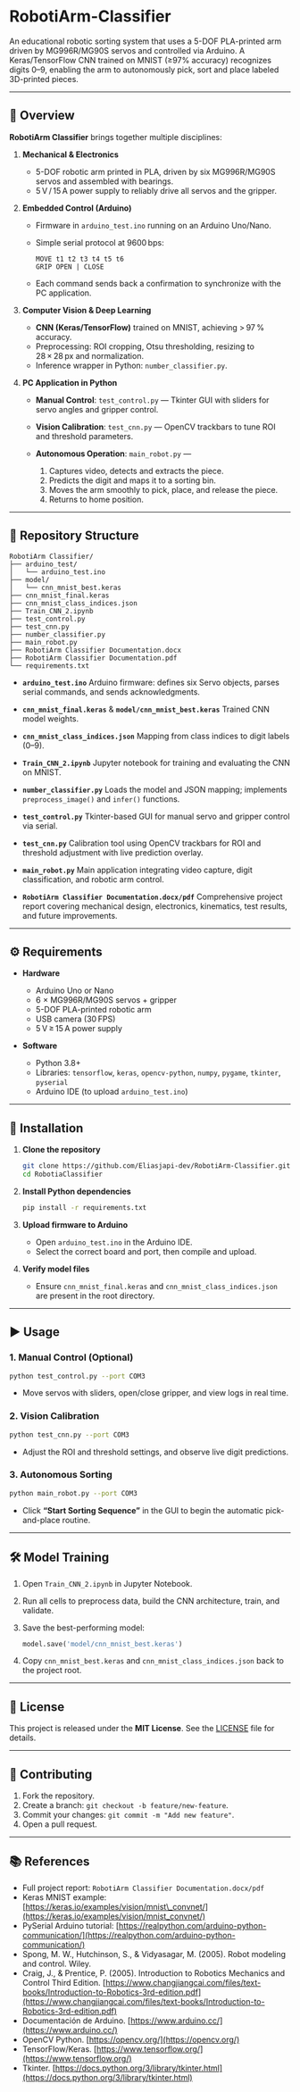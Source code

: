 # RobotiArm-Classifier
An educational robotic sorting system that uses a 5-DOF PLA-printed arm driven by MG996R/MG90S servos and controlled via Arduino. A Keras/TensorFlow CNN trained on MNIST (≥97% accuracy) recognizes digits 0–9, enabling the arm to autonomously pick, sort and place labeled 3D-printed pieces.

---

## 📖 Overview

**RobotiArm Classifier** brings together multiple disciplines:

1. **Mechanical & Electronics**

   * 5-DOF robotic arm printed in PLA, driven by six MG996R/MG90S servos and assembled with bearings.
   * 5 V / 15 A power supply to reliably drive all servos and the gripper.

2. **Embedded Control (Arduino)**

   * Firmware in `arduino_test.ino` running on an Arduino Uno/Nano.
   * Simple serial protocol at 9600 bps:

     ```
     MOVE t1 t2 t3 t4 t5 t6  
     GRIP OPEN | CLOSE  
     ```
   * Each command sends back a confirmation to synchronize with the PC application.

3. **Computer Vision & Deep Learning**

   * **CNN (Keras/TensorFlow)** trained on MNIST, achieving > 97 % accuracy.
   * Preprocessing: ROI cropping, Otsu thresholding, resizing to 28 × 28 px and normalization.
   * Inference wrapper in Python: `number_classifier.py`.

4. **PC Application in Python**

   * **Manual Control**: `test_control.py` — Tkinter GUI with sliders for servo angles and gripper control.
   * **Vision Calibration**: `test_cnn.py` — OpenCV trackbars to tune ROI and threshold parameters.
   * **Autonomous Operation**: `main_robot.py` —

     1. Captures video, detects and extracts the piece.
     2. Predicts the digit and maps it to a sorting bin.
     3. Moves the arm smoothly to pick, place, and release the piece.
     4. Returns to home position.

---

## 📂 Repository Structure

```
RobotiArm Classifier/
├── arduino_test/
│   └── arduino_test.ino
├── model/
│   └── cnn_mnist_best.keras
├── cnn_mnist_final.keras
├── cnn_mnist_class_indices.json
├── Train_CNN_2.ipynb
├── test_control.py
├── test_cnn.py
├── number_classifier.py
├── main_robot.py
├── RobotiArm Classifier Documentation.docx
├── RobotiArm Classifier Documentation.pdf
└── requirements.txt

```

* **`arduino_test.ino`**
  Arduino firmware: defines six Servo objects, parses serial commands, and sends acknowledgments.

* **`cnn_mnist_final.keras`** & **`model/cnn_mnist_best.keras`**
  Trained CNN model weights.

* **`cnn_mnist_class_indices.json`**
  Mapping from class indices to digit labels (0–9).

* **`Train_CNN_2.ipynb`**
  Jupyter notebook for training and evaluating the CNN on MNIST.

* **`number_classifier.py`**
  Loads the model and JSON mapping; implements `preprocess_image()` and `infer()` functions.

* **`test_control.py`**
  Tkinter-based GUI for manual servo and gripper control via serial.

* **`test_cnn.py`**
  Calibration tool using OpenCV trackbars for ROI and threshold adjustment with live prediction overlay.

* **`main_robot.py`**
  Main application integrating video capture, digit classification, and robotic arm control.

* **`RobotiArm Classifier Documentation.docx/pdf`**
  Comprehensive project report covering mechanical design, electronics, kinematics, test results, and future improvements.

---

## ⚙️ Requirements

* **Hardware**

  * Arduino Uno or Nano
  * 6 × MG996R/MG90S servos + gripper
  * 5-DOF PLA-printed robotic arm
  * USB camera (30 FPS)
  * 5 V ≥ 15 A power supply

* **Software**

  * Python 3.8+
  * Libraries: `tensorflow`, `keras`, `opencv-python`, `numpy`, `pygame`, `tkinter`, `pyserial`
  * Arduino IDE (to upload `arduino_test.ino`)

---

## 🚀 Installation

1. **Clone the repository**

   ```bash
   git clone https://github.com/Eliasjapi-dev/RobotiArm-Classifier.git
   cd RobotiaClassifier
   ```

2. **Install Python dependencies**

   ```bash
   pip install -r requirements.txt
   ```

3. **Upload firmware to Arduino**

   * Open `arduino_test.ino` in the Arduino IDE.
   * Select the correct board and port, then compile and upload.

4. **Verify model files**

   * Ensure `cnn_mnist_final.keras` and `cnn_mnist_class_indices.json` are present in the root directory.

---

## ▶️ Usage

### 1. Manual Control (Optional)

```bash
python test_control.py --port COM3
```

* Move servos with sliders, open/close gripper, and view logs in real time.

### 2. Vision Calibration

```bash
python test_cnn.py --port COM3
```

* Adjust the ROI and threshold settings, and observe live digit predictions.

### 3. Autonomous Sorting

```bash
python main_robot.py --port COM3
```

* Click **“Start Sorting Sequence”** in the GUI to begin the automatic pick-and-place routine.

---

## 🛠 Model Training

1. Open `Train_CNN_2.ipynb` in Jupyter Notebook.
2. Run all cells to preprocess data, build the CNN architecture, train, and validate.
3. Save the best-performing model:

   ```python
   model.save('model/cnn_mnist_best.keras')
   ```
4. Copy `cnn_mnist_best.keras` and `cnn_mnist_class_indices.json` back to the project root.

---

## 📄 License

This project is released under the **MIT License**. See the [LICENSE](LICENSE) file for details.

---

## 🤝 Contributing

1. Fork the repository.  
2. Create a branch: `git checkout -b feature/new-feature`.  
3. Commit your changes: `git commit -m "Add new feature"`.  
4. Open a pull request.

---

## 📚 References

* Full project report: `RobotiArm Classifier Documentation.docx/pdf`
* Keras MNIST example: [https://keras.io/examples/vision/mnist\_convnet/](https://keras.io/examples/vision/mnist_convnet/)
* PySerial Arduino tutorial: [https://realpython.com/arduino-python-communication/](https://realpython.com/arduino-python-communication/)
* Spong, M. W., Hutchinson, S., & Vidyasagar, M. (2005). Robot modeling and control. Wiley.
* Craig, J., & Prentice, P. (2005). Introduction to Robotics Mechanics and Control Third Edition. [https://www.changjiangcai.com/files/text-books/Introduction-to-Robotics-3rd-edition.pdf](https://www.changjiangcai.com/files/text-books/Introduction-to-Robotics-3rd-edition.pdf)
* Documentación de Arduino. [https://www.arduino.cc/](https://www.arduino.cc/)
* OpenCV Python. [https://opencv.org/](https://opencv.org/)
* TensorFlow/Keras. [https://www.tensorflow.org/](https://www.tensorflow.org/)
* Tkinter. [https://docs.python.org/3/library/tkinter.html](https://docs.python.org/3/library/tkinter.html)
